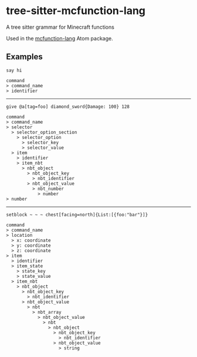 # tree-sitter-mcfunction-lang
A tree sitter grammar for Minecraft functions

Used in the [mcfunction-lang](https://atom.io/packages/mcfunction-lang) Atom package.

## Examples
```mcfunction
say hi
```
```
command
> command_name
> identifier
```
---
```mcfunction
give @a[tag=foo] diamond_sword{Damage: 100} 128
```
```
command
> command_name
> selector
  > selector_option_section
    > selector_option
      > selector_key
      > selector_value
  > item
    > identifier
    > item_nbt
      > nbt_object
        > nbt_object_key
          > nbt_identifier
        > nbt_object_value
          > nbt_number
            > number
> number
```
---
```mcfunction
setblock ~ ~ ~ chest[facing=north]{List:[{foo:"bar"}]}
```
```
command
> command_name
> location
  > x: coordinate
  > y: coordinate
  > z: coordinate
> item
  > identifier
  > item_state
    > state_key
    > state_value
  > item_nbt
    > nbt_object
      > nbt_object_key
        > nbt_identifier
      > nbt_object_value
        > nbt
          > nbt_array
            > nbt_object_value
              > nbt
                > nbt_object
                  > nbt_object_key
                    > nbt_identifier
                  > nbt_object_value
                    > string
```
